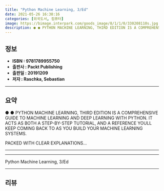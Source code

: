 ```yaml
---
title: "Python Machine Learning, 3/Ed"
date: 2021-05-26 16:38:16
categories: [외국도서, 컴퓨터]
image: https://bimage.interpark.com/goods_image/8/1/1/0/330208110s.jpg
description: ● ● PYTHON MACHINE LEARNING, THIRD EDITION IS A COMPREHENSIVE GUIDE TO MACHINE LEARNING AND DEEP LEARNING WITH PYTHON. IT ACTS AS BOTH A STEP-BY-STEP TUTORIAL
---
```


## **정보**

- **ISBN : 9781789955750**
- **출판사 : Packt Publishing**
- **출판일 : 20191209**
- **저자 : Raschka, Sebastian**

------



## **요약**

●  ●  PYTHON MACHINE LEARNING, THIRD EDITION IS A COMPREHENSIVE GUIDE TO MACHINE LEARNING AND DEEP LEARNING WITH PYTHON. IT ACTS AS BOTH A STEP-BY-STEP TUTORIAL, AND A REFERENCE YOULL KEEP COMING BACK TO AS YOU BUILD YOUR MACHINE LEARNING SYSTEMS.

PACKED WITH CLEAR EXPLANATIONS... 

------



------


Python Machine Learning, 3/Ed 

------


## **리뷰** 

